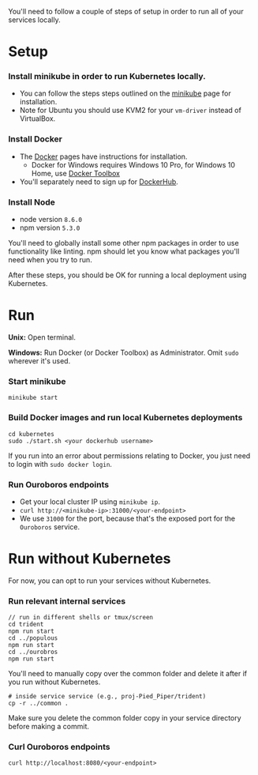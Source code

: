 You'll need to follow a couple of steps of setup in order to run all of your services locally.

# Setup 

### Install minikube in order to run Kubernetes locally.
* You can follow the steps steps outlined on the [minikube](https://github.com/kubernetes/minikube) page for installation. 
* Note for Ubuntu you should use KVM2 for your `vm-driver` instead of VirtualBox.

### Install Docker
* The [Docker](https://docs.docker.com/install/#supported-platforms) pages have instructions for installation.
  * Docker for Windows requires Windows 10 Pro, for Windows 10 Home, use [Docker Toolbox](https://docs.docker.com/toolbox/toolbox_install_windows/)
* You'll separately need to sign up for [DockerHub](https://hub.docker.com/).

### Install Node
* node version `8.6.0`
* npm version `5.3.0`

You'll need to globally install some other npm packages in order to use functionality like linting. npm should let you know what packages you'll need when you try to run.

After these steps, you should be OK for running a local deployment using Kubernetes. 

# Run

**Unix:** Open terminal. 

**Windows:** Run Docker (or Docker Toolbox) as Administrator. Omit `sudo` wherever it's used.

### Start minikube
`minikube start`

### Build Docker images and run local Kubernetes deployments

    cd kubernetes
    sudo ./start.sh <your dockerhub username>

If you run into an error about permissions relating to Docker, you just need to login with `sudo docker login`.

### Run Ouroboros endpoints
* Get your local cluster IP using `minikube ip`.   
* `curl http://<minikube-ip>:31000/<your-endpoint>`
* We use `31000` for the port, because that's the exposed port for the `Ouroboros` service.

# Run without Kubernetes
For now, you can opt to run your services without Kubernetes. 

### Run relevant internal services
    // run in different shells or tmux/screen
    cd trident
    npm run start
    cd ../populous
    npm run start
    cd ../ourobros
    npm run start

You'll need to manually copy over the common folder and delete it after if you run without Kubernetes.

    # inside service service (e.g., proj-Pied_Piper/trident)
    cp -r ../common .

Make sure you delete the common folder copy in your service directory before making a commit.

### Curl Ouroboros endpoints
    curl http://localhost:8080/<your-endpoint>
